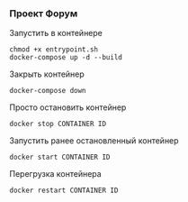 ### Проект Форум

Запустить в контейнере
```
chmod +x entrypoint.sh
docker-compose up -d --build
```

Закрыть контейнер
```
docker-compose down
```

Просто остановить контейнер
```
docker stop CONTAINER ID 
```


Запустить ранее остановленный контейнер
```
docker start CONTAINER ID
```


Перегрузка контейнера
```
docker restart CONTAINER ID
```

